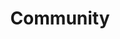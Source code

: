 ---
sidebar: false
layout: Community
title: Community
subTitle: Be part of the movement and join the growing Konvoy commmunity
---